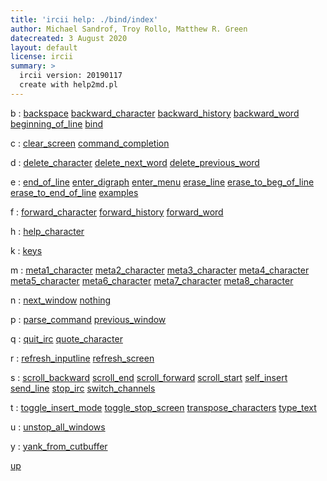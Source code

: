 ```yaml
---
title: 'ircii help: ./bind/index'
author: Michael Sandrof, Troy Rollo, Matthew R. Green
datecreated: 3 August 2020
layout: default
license: ircii
summary: >
  ircii version: 20190117
  create with help2md.pl
---
```



b
:  [backspace](backspace.html) [backward_character](backward_character.html) [backward_history](backward_history.html) [backward_word](backward_word.html) [beginning_of_line](beginning_of_line.html) [bind](bind.html) 

c
:  [clear_screen](clear_screen.html) [command_completion](command_completion.html) 

d
:  [delete_character](delete_character.html) [delete_next_word](delete_next_word.html) [delete_previous_word](delete_previous_word.html) 

e
:  [end_of_line](end_of_line.html) [enter_digraph](enter_digraph.html) [enter_menu](enter_menu.html) [erase_line](erase_line.html) [erase_to_beg_of_line](erase_to_beg_of_line.html) [erase_to_end_of_line](erase_to_end_of_line.html) [examples](examples.html) 

f
:  [forward_character](forward_character.html) [forward_history](forward_history.html) [forward_word](forward_word.html) 

h
:  [help_character](help_character.html) 

k
:  [keys](keys.html) 

m
:  [meta1_character](meta1_character.html) [meta2_character](meta2_character.html) [meta3_character](meta3_character.html) [meta4_character](meta4_character.html) [meta5_character](meta5_character.html) [meta6_character](meta6_character.html) [meta7_character](meta7_character.html) [meta8_character](meta8_character.html) 

n
:  [next_window](next_window.html) [nothing](nothing.html) 

p
:  [parse_command](parse_command.html) [previous_window](previous_window.html) 

q
:  [quit_irc](quit_irc.html) [quote_character](quote_character.html) 

r
:  [refresh_inputline](refresh_inputline.html) [refresh_screen](refresh_screen.html) 

s
:  [scroll_backward](scroll_backward.html) [scroll_end](scroll_end.html) [scroll_forward](scroll_forward.html) [scroll_start](scroll_start.html) [self_insert](self_insert.html) [send_line](send_line.html) [stop_irc](stop_irc.html) [switch_channels](switch_channels.html) 

t
:  [toggle_insert_mode](toggle_insert_mode.html) [toggle_stop_screen](toggle_stop_screen.html) [transpose_characters](transpose_characters.html) [type_text](type_text.html) 

u
:  [unstop_all_windows](unstop_all_windows.html) 

y
:  [yank_from_cutbuffer](yank_from_cutbuffer.html) 

[up](..)
